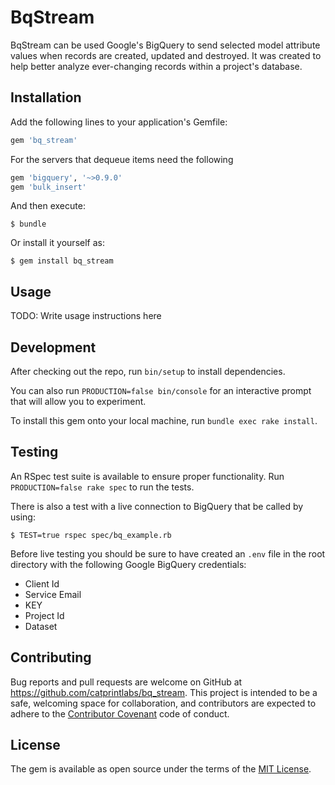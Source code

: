 # BqStream

BqStream can be used Google's BigQuery to send selected model attribute values when records are created, updated and destroyed.  It was created to help better analyze ever-changing records within a project's database.

## Installation

Add the following lines to your application's Gemfile:

```ruby
gem 'bq_stream'
```

For the servers that dequeue items need the following
```ruby
gem 'bigquery', '~>0.9.0'
gem 'bulk_insert'
```

And then execute:

    $ bundle

Or install it yourself as:

    $ gem install bq_stream

## Usage

TODO: Write usage instructions here

## Development

After checking out the repo, run `bin/setup` to install dependencies.

You can also run `PRODUCTION=false bin/console` for an interactive prompt that will allow you to experiment.

To install this gem onto your local machine, run `bundle exec rake install`.

## Testing

An RSpec test suite is available to ensure proper functionality.
Run `PRODUCTION=false rake spec` to run the tests.

There is also a test with a live connection to BigQuery that be called by using:

    $ TEST=true rspec spec/bq_example.rb

Before live testing you should be sure to have created an `.env` file in the root directory with the following Google BigQuery credentials:

  + Client Id
  + Service Email
  + KEY
  + Project Id
  + Dataset

## Contributing

Bug reports and pull requests are welcome on GitHub at https://github.com/catprintlabs/bq_stream. This project is intended to be a safe, welcoming space for collaboration, and contributors are expected to adhere to the [Contributor Covenant](http://contributor-covenant.org) code of conduct.


## License

The gem is available as open source under the terms of the [MIT License](http://opensource.org/licenses/MIT).
